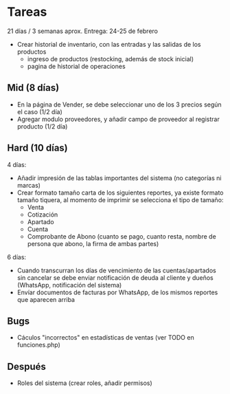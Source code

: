 # Tareas

21 días / 3 semanas aprox.
Entrega: 24-25 de febrero

- Crear historial de inventario, con las entradas y las salidas de los productos
  - ingreso de productos (restocking, además de stock inicial)
  - pagina de historial de operaciones

## Mid (8 días)

- En la página de Vender, se debe seleccionar uno de los 3 precios según el caso (1/2 día)
- Agregar modulo proveedores, y añadir campo de proveedor al registrar producto (1/2 día)

## Hard (10 días)

4 días:
- Añadir impresión de las tablas importantes del sistema (no categorías ni marcas)
- Crear formato tamaño carta de los siguientes reportes, ya existe formato tamaño tiquera, al momento de imprimir se selecciona el tipo de tamaño:
  - Venta
  - Cotización
  - Apartado
  - Cuenta
  - Comprobante de Abono (cuanto se pago, cuanto resta, nombre de persona que abono, la firma de ambas partes)

6 días:
- Cuando transcurran los días de vencimiento de las cuentas/apartados sin cancelar se debe enviar notificación de deuda al cliente y dueños (WhatsApp, notificación del sistema)
- Envíar documentos de facturas por WhatsApp, de los mismos reportes que aparecen arriba

## Bugs

- Cáculos "incorrectos" en estadísticas de ventas (ver TODO en funciones.php)

## Después

- Roles del sistema (crear roles, añadir permisos)

